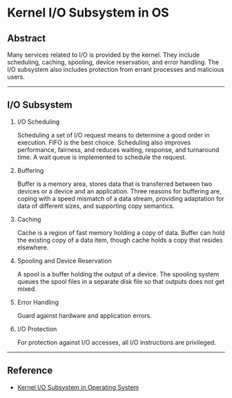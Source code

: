# Kernel I/O Subsystem in OS

## Abstract

Many services related to I/O is provided by the kernel. They include scheduling, caching, spooling, device reservation, and error handling. The I/O subsystem also includes protection from errant processes and malicious users. 

---

## I/O Subsystem

1. I/O Scheduling

   Scheduling a set of I/O request means to determine a good order in execution. FIFO is the best choice. Scheduling also improves performance, fairness, and reduces waiting, response, and turnaround time. A wait queue is implemented to schedule the request. 

2. Buffering

   Buffer is a memory area, stores data that is transferred between two devices or a device and an application. Three reasons for buffering are, coping with a speed mismatch of a data stream, providing adaptation for data of different sizes, and supporting copy semantics. 

3. Caching

   Cache is a region of fast memory holding a copy of data. Buffer can hold the existing copy of a data item, though cache holds a copy that resides elsewhere. 

4. Spooling and Device Reservation

   A spool is a buffer holding the output of a device. The spooling system queues the spool files in a separate disk file so that outputs does not get mixed. 

5. Error Handling

   Guard against hardware and application errors. 

6. I/O Protection

   For protection against I/O accesses, all I/O instructions are privileged. 

---

## Reference

- [Kernel I/O Subsystem in Operating System](https://www.geeksforgeeks.org/kernel-i-o-subsystem-in-operating-system/)